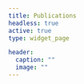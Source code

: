 ```yaml
---
title: Publications
headless: true
active: true
type: widget_page

header:
  caption: ""
  image: ""
---
```



